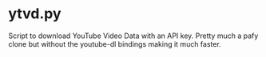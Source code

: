 # ytvd.py

Script to download YouTube Video Data with an API key. Pretty much a pafy clone but without the youtube-dl bindings making it much faster.
